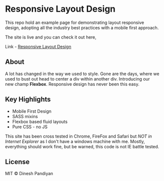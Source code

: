 # Responsive Layout Design

This repo hold an example page for demonstrating layout responsive design, adopting all the industry best practices with a mobile first approach.

The site is live and you can check it out here,

Link - [Responsive Layout Design](https://flexdinesh.github.io/responsive-layout/)

## About

A lot has changed in the way we used to style. Gone are the days, where we used to bust out head to center a div within another div. Introducing our new champ **Flexbox**. Responsive design has never been this easy.

## Key Highlights

- Mobile First Design
- SASS mixins
- Flexbox based fluid layouts
- Pure CSS - no JS

This site has been cross tested in Chrome, FireFox and Safari but _NOT in Internet Explorer_ as I don't have a windows machine with me. Mostly, everything should work fine, but be warned, this code is not IE battle tested.


## License

MIT © Dinesh Pandiyan